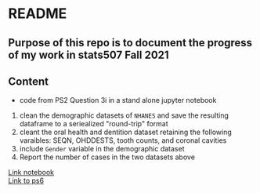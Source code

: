 # README
## Purpose of this repo is to document the progress of my work in stats507 Fall 2021

## Content
- code from PS2 Question 3i in a stand alone jupyter notebook
1. clean the demographic datasets of `NHANES` and save the resulting dataframe to a seriealized "round-trip" format
2. cleant the oral health and dentition dataset retaining the following varaibles: SEQN, OHDDESTS, tooth counts, and coronal cavities
3. include `Gender` variable in the demographic dataset
4. Report the number of cases in the two datasets above

[Link notebook](./ps6Q1.ipynb) <br>
[Link to ps6](https://jbhender.github.io/Stats507/F21/ps/ps6.html)

